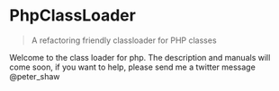 PhpClassLoader
================================================================================
> 
> A refactoring friendly classloader for PHP classes 
> 

Welcome to the class loader for php. The description and manuals will come soon, 
if you want to help, please send me a twitter message @peter_shaw

